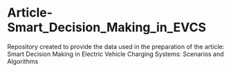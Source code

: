 # Article-Smart_Decision_Making_in_EVCS
Repository created to provide the data used in the preparation of the article: Smart Decision Making in Electric Vehicle Charging Systems: Scenarios and Algorithms
